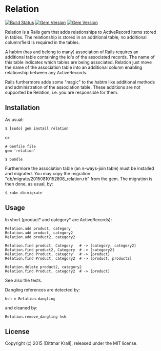 # Relation
[![Build Status](https://travis-ci.org/matique/relation.png?branch=master)](https://travis-ci.org/matique/relation)
[![Gem Version](https://badge.fury.io/rb/relation.png)](http://badge.fury.io/rb/relation)
[![Gem Version](https://badge.fury.io/rb/act_with_bag.png)](http://badge.fury.io/rb/act_with_bag)

Relation is a Rails gem that adds relationships to
ActiveRecord items stored in tables.
The relationship is stored in an additional table;
no additional column/field is required in the tables.

A habtm (has and belong to many) association of Rails requires an
additional table containing the id's of the associated records.
The name of this table indicates which tables are being associated.
Relation just move the name of the association table into an additional
column enabling relationship between any ActiveRecords.

Rails furthermore adds some "magic" to the habtm like additional methods
and administration of the association table.
These additions are not supported be Relation,
i.e. you are responsible for them.

## Installation

As usual:

    $ [sudo] gem install relation

or:

    # Gemfile file
    gem 'relation'

    $ bundle

Furthermore the association table (an n-ways-join table) must be
installed and migrated.
You may copy the migration "db/migrate/20150810152808_relation.rb"
from the gem.
The migration is then done, as usual, by:

    $ rake db:migrate

## Usage

In short (product* and category* are ActiveRecords):

    Relation.add product, category
    Relation.add product, category2
    Relation.add product2, category2

    Relation.find product, Category   # -> [category, category2]
    Relation.find product2, Category  # -> [category2]
    Relation.find Product, category   # -> [product]
    Relation.find Product, category2  # -> [product, product2]

    Relation.delete product2, category2
    Relation.find Product, category2  # -> [product]

See also the tests.

Dangling references are detected by:

    hsh = Relation.dangling

and cleaned by:

    Relation.remove_dangling hsh

## License

Copyright (c) 2015 [Dittmar Krall], released under the MIT license.
